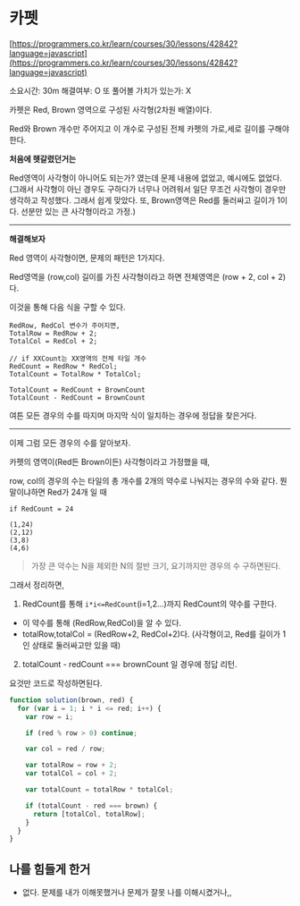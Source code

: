 # 카펫

[https://programmers.co.kr/learn/courses/30/lessons/42842?language=javascript](https://programmers.co.kr/learn/courses/30/lessons/42842?language=javascript)

소요시간: 30m
해결여부: O
또 풀어볼 가치가 있는가: X

카펫은 Red, Brown 영역으로 구성된 사각형(2차원 배열)이다.

Red와 Brown 개수만 주어지고 이 개수로 구성된 전체 카펫의 가로,세로 길이를 구해야한다.

**처음에 헷갈렸던거는**

Red영역이 사각형이 아니어도 되는가? 였는데 문제 내용에 없었고, 예시에도 없었다. (그래서 사각형이 아닌 경우도 구하다가 너무나 어려워서 일단 무조건 사각형이 경우만 생각하고 작성했다. 그래서 쉽게 맞았다. 또, Brown영역은 Red를 둘러싸고 길이가 1이다. 선분만 있는 큰 사각형이라고 가정.)

---

**해결해보자**

Red 영역이 사각형이면, 문제의 패턴은 1가지다.

Red영역을 (row,col) 길이를 가진 사각형이라고 하면
전체영역은 (row + 2, col + 2)다.

이것을 통해 다음 식을 구할 수 있다.

```
RedRow, RedCol 변수가 주어지면,
TotalRow = RedRow + 2;
TotalCol = RedCol + 2;

// if XXCount는 XX영역의 전체 타일 개수
RedCount = RedRow * RedCol;
TotalCount = TotalRow * TotalCol;

TotalCount = RedCount + BrownCount
TotalCount - RedCount = BrownCount
```

여튼 모든 경우의 수를 따지며 마지막 식이 일치하는 경우에 정답을 찾은거다.

---

이제 그럼 모든 경우의 수를 알아보자.

카펫의 영역이(Red든 Brown이든) 사각형이라고 가정했을 때,

row, col의 경우의 수는 타일의 총 개수를 2개의 약수로 나눠지는 경우의 수와 같다.
뭔말이냐하면 Red가 24개 일 때

```
if RedCount = 24

(1,24)
(2,12)
(3,8)
(4,6)
```

> 가장 큰 약수는 N을 제외한 N의 절반 크기, 요기까지만 경우의 수 구하면된다.

그래서 정리하면,

1. RedCount를 통해 `i*i<=RedCount`(i=1,2...)까지 RedCount의 약수를 구한다.

- 이 약수를 통해 (RedRow,RedCol)을 알 수 있다.
- totalRow,totalCol = (RedRow+2, RedCol+2)다. (사각형이고, Red를 길이가 1인 상태로 둘러싸고만 있을 때)

2. totalCount - redCount === brownCount 일 경우에 정답 리턴.

요것만 코드로 작성하면된다.

```js
function solution(brown, red) {
  for (var i = 1; i * i <= red; i++) {
    var row = i;

    if (red % row > 0) continue;

    var col = red / row;

    var totalRow = row + 2;
    var totalCol = col + 2;

    var totalCount = totalRow * totalCol;

    if (totalCount - red === brown) {
      return [totalCol, totalRow];
    }
  }
}
```

## 나를 힘들게 한거

- 없다. 문제를 내가 이해못했거나 문제가 잘못 나를 이해시켰거나,,
